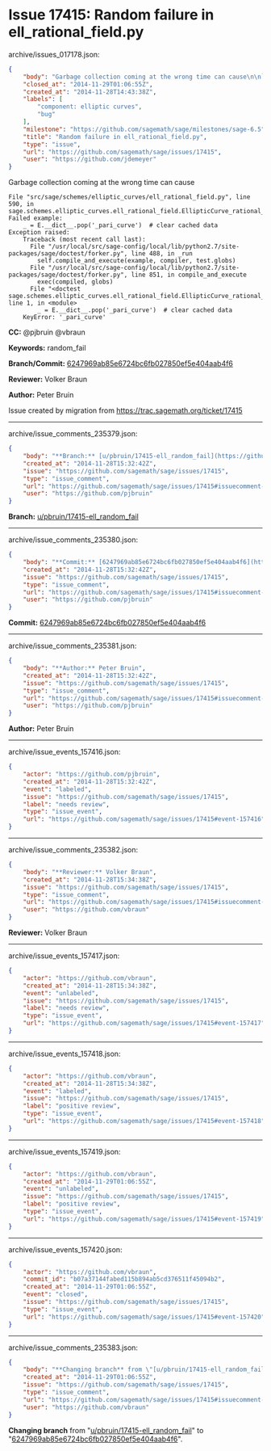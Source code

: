 # Issue 17415: Random failure in ell_rational_field.py

archive/issues_017178.json:
```json
{
    "body": "Garbage collection coming at the wrong time can cause\n\n```\nFile \"src/sage/schemes/elliptic_curves/ell_rational_field.py\", line 590, in sage.schemes.elliptic_curves.ell_rational_field.EllipticCurve_rational_field.pari_curve\nFailed example:\n    _ = E.__dict__.pop('_pari_curve')  # clear cached data\nException raised:\n    Traceback (most recent call last):\n      File \"/usr/local/src/sage-config/local/lib/python2.7/site-packages/sage/doctest/forker.py\", line 488, in _run\n        self.compile_and_execute(example, compiler, test.globs)\n      File \"/usr/local/src/sage-config/local/lib/python2.7/site-packages/sage/doctest/forker.py\", line 851, in compile_and_execute\n        exec(compiled, globs)\n      File \"<doctest sage.schemes.elliptic_curves.ell_rational_field.EllipticCurve_rational_field.pari_curve[9]>\", line 1, in <module>\n        _ = E.__dict__.pop('_pari_curve')  # clear cached data\n    KeyError: '_pari_curve'\n```\n\n**CC:**  @pjbruin @vbraun\n\n**Keywords:** random_fail\n\n**Branch/Commit:** [6247969ab85e6724bc6fb027850ef5e404aab4f6](https://github.com/sagemath/sagetrac-mirror/commit/6247969ab85e6724bc6fb027850ef5e404aab4f6)\n\n**Reviewer:** Volker Braun\n\n**Author:** Peter Bruin\n\nIssue created by migration from https://trac.sagemath.org/ticket/17415\n\n",
    "closed_at": "2014-11-29T01:06:55Z",
    "created_at": "2014-11-28T14:43:38Z",
    "labels": [
        "component: elliptic curves",
        "bug"
    ],
    "milestone": "https://github.com/sagemath/sage/milestones/sage-6.5",
    "title": "Random failure in ell_rational_field.py",
    "type": "issue",
    "url": "https://github.com/sagemath/sage/issues/17415",
    "user": "https://github.com/jdemeyer"
}
```
Garbage collection coming at the wrong time can cause

```
File "src/sage/schemes/elliptic_curves/ell_rational_field.py", line 590, in sage.schemes.elliptic_curves.ell_rational_field.EllipticCurve_rational_field.pari_curve
Failed example:
    _ = E.__dict__.pop('_pari_curve')  # clear cached data
Exception raised:
    Traceback (most recent call last):
      File "/usr/local/src/sage-config/local/lib/python2.7/site-packages/sage/doctest/forker.py", line 488, in _run
        self.compile_and_execute(example, compiler, test.globs)
      File "/usr/local/src/sage-config/local/lib/python2.7/site-packages/sage/doctest/forker.py", line 851, in compile_and_execute
        exec(compiled, globs)
      File "<doctest sage.schemes.elliptic_curves.ell_rational_field.EllipticCurve_rational_field.pari_curve[9]>", line 1, in <module>
        _ = E.__dict__.pop('_pari_curve')  # clear cached data
    KeyError: '_pari_curve'
```

**CC:**  @pjbruin @vbraun

**Keywords:** random_fail

**Branch/Commit:** [6247969ab85e6724bc6fb027850ef5e404aab4f6](https://github.com/sagemath/sagetrac-mirror/commit/6247969ab85e6724bc6fb027850ef5e404aab4f6)

**Reviewer:** Volker Braun

**Author:** Peter Bruin

Issue created by migration from https://trac.sagemath.org/ticket/17415





---

archive/issue_comments_235379.json:
```json
{
    "body": "**Branch:** [u/pbruin/17415-ell_random_fail](https://github.com/sagemath/sagetrac-mirror/tree/u/pbruin/17415-ell_random_fail)",
    "created_at": "2014-11-28T15:32:42Z",
    "issue": "https://github.com/sagemath/sage/issues/17415",
    "type": "issue_comment",
    "url": "https://github.com/sagemath/sage/issues/17415#issuecomment-235379",
    "user": "https://github.com/pjbruin"
}
```

**Branch:** [u/pbruin/17415-ell_random_fail](https://github.com/sagemath/sagetrac-mirror/tree/u/pbruin/17415-ell_random_fail)



---

archive/issue_comments_235380.json:
```json
{
    "body": "**Commit:** [6247969ab85e6724bc6fb027850ef5e404aab4f6](https://github.com/sagemath/sagetrac-mirror/commit/6247969ab85e6724bc6fb027850ef5e404aab4f6)",
    "created_at": "2014-11-28T15:32:42Z",
    "issue": "https://github.com/sagemath/sage/issues/17415",
    "type": "issue_comment",
    "url": "https://github.com/sagemath/sage/issues/17415#issuecomment-235380",
    "user": "https://github.com/pjbruin"
}
```

**Commit:** [6247969ab85e6724bc6fb027850ef5e404aab4f6](https://github.com/sagemath/sagetrac-mirror/commit/6247969ab85e6724bc6fb027850ef5e404aab4f6)



---

archive/issue_comments_235381.json:
```json
{
    "body": "**Author:** Peter Bruin",
    "created_at": "2014-11-28T15:32:42Z",
    "issue": "https://github.com/sagemath/sage/issues/17415",
    "type": "issue_comment",
    "url": "https://github.com/sagemath/sage/issues/17415#issuecomment-235381",
    "user": "https://github.com/pjbruin"
}
```

**Author:** Peter Bruin



---

archive/issue_events_157416.json:
```json
{
    "actor": "https://github.com/pjbruin",
    "created_at": "2014-11-28T15:32:42Z",
    "event": "labeled",
    "issue": "https://github.com/sagemath/sage/issues/17415",
    "label": "needs review",
    "type": "issue_event",
    "url": "https://github.com/sagemath/sage/issues/17415#event-157416"
}
```



---

archive/issue_comments_235382.json:
```json
{
    "body": "**Reviewer:** Volker Braun",
    "created_at": "2014-11-28T15:34:38Z",
    "issue": "https://github.com/sagemath/sage/issues/17415",
    "type": "issue_comment",
    "url": "https://github.com/sagemath/sage/issues/17415#issuecomment-235382",
    "user": "https://github.com/vbraun"
}
```

**Reviewer:** Volker Braun



---

archive/issue_events_157417.json:
```json
{
    "actor": "https://github.com/vbraun",
    "created_at": "2014-11-28T15:34:38Z",
    "event": "unlabeled",
    "issue": "https://github.com/sagemath/sage/issues/17415",
    "label": "needs review",
    "type": "issue_event",
    "url": "https://github.com/sagemath/sage/issues/17415#event-157417"
}
```



---

archive/issue_events_157418.json:
```json
{
    "actor": "https://github.com/vbraun",
    "created_at": "2014-11-28T15:34:38Z",
    "event": "labeled",
    "issue": "https://github.com/sagemath/sage/issues/17415",
    "label": "positive review",
    "type": "issue_event",
    "url": "https://github.com/sagemath/sage/issues/17415#event-157418"
}
```



---

archive/issue_events_157419.json:
```json
{
    "actor": "https://github.com/vbraun",
    "created_at": "2014-11-29T01:06:55Z",
    "event": "unlabeled",
    "issue": "https://github.com/sagemath/sage/issues/17415",
    "label": "positive review",
    "type": "issue_event",
    "url": "https://github.com/sagemath/sage/issues/17415#event-157419"
}
```



---

archive/issue_events_157420.json:
```json
{
    "actor": "https://github.com/vbraun",
    "commit_id": "b07a37144fabed115b894ab5cd376511f45094b2",
    "created_at": "2014-11-29T01:06:55Z",
    "event": "closed",
    "issue": "https://github.com/sagemath/sage/issues/17415",
    "type": "issue_event",
    "url": "https://github.com/sagemath/sage/issues/17415#event-157420"
}
```



---

archive/issue_comments_235383.json:
```json
{
    "body": "**Changing branch** from \"[u/pbruin/17415-ell_random_fail](https://github.com/sagemath/sagetrac-mirror/tree/u/pbruin/17415-ell_random_fail)\" to \"[6247969ab85e6724bc6fb027850ef5e404aab4f6](https://github.com/sagemath/sagetrac-mirror/commit/6247969ab85e6724bc6fb027850ef5e404aab4f6)\".",
    "created_at": "2014-11-29T01:06:55Z",
    "issue": "https://github.com/sagemath/sage/issues/17415",
    "type": "issue_comment",
    "url": "https://github.com/sagemath/sage/issues/17415#issuecomment-235383",
    "user": "https://github.com/vbraun"
}
```

**Changing branch** from "[u/pbruin/17415-ell_random_fail](https://github.com/sagemath/sagetrac-mirror/tree/u/pbruin/17415-ell_random_fail)" to "[6247969ab85e6724bc6fb027850ef5e404aab4f6](https://github.com/sagemath/sagetrac-mirror/commit/6247969ab85e6724bc6fb027850ef5e404aab4f6)".
